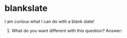 # blankslate

I am curious what I can do with a blank slate!

1. What do you want different with this question?
Answer: 
